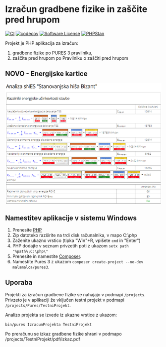 # Izračun gradbene fizike in zaščite pred hrupom

[![CI](https://github.com/malamalca/pures3/actions/workflows/ci.yml/badge.svg)](https://github.com/malamalca/pures3/actions/workflows/ci.yml)
[![codecov](https://codecov.io/gh/malamalca/pures3/branch/main/graph/badge.svg?token=RBTZLQY5Z2)](https://codecov.io/gh/malamalca/pures3)
[![Software License](https://img.shields.io/badge/license-MIT-brightgreen.svg?style=flat-square)](LICENSE)
[![PHPStan](https://img.shields.io/badge/PHPStan-level%207-brightgreen.svg?style=flat-square)](https://github.com/phpstan/phpstan)

Projekt je PHP aplikacija za izračun:
1. gradbene fizike po PURES 3 pravilniku,
2. zaščite pred hrupom po Pravilniku o zaščiti pred hrupom

## NOVO - Energijske kartice

![Energijske kartice](https://github.com/malamalca/pures3/blob/1f34d5514117c985e1f841e68ea164e1963e6686/images/kartice.png)

## Namestitev aplikacije v sistemu Windows

1. Prenesite [PHP](https://windows.php.net/downloads/releases/php-8.2.6-nts-Win32-vs16-x64.zip)
2. Zip datoteko razširite na trdi disk računalnika, v mapo C:\php
3. Zaženite ukazno vrstico (tipka "Win"+R, vpišete `cmd` in "Enter")
4. PHP dodajte v seznam privzetih poti z ukazom `setx path "%path%;C:\php\"`
5. Prenesite in namestite [Composer](https://getcomposer.org/Composer-Setup.exe).
6. Namestite Pures 3 z ukazom `composer create-project --no-dev malamalca/pures3`.

## Uporaba

Projekti za izračun gradbene fizike se nahajajo v podmapi `/projects`. Privzeto je v aplikaciji že vključen testni projekt v podmapi `/projects/Pures/TestniProjekt`.

Analizo projekta se izvede iz ukazne vrstice z ukazom:
```
bin/pures IzracunProjekta TestniProjekt
```

Po preračunu se izkaz gradbene fizike shrani v podmapo /projects/TestniProjekt/pdf/izkaz.pdf
